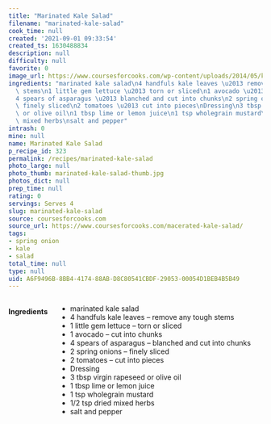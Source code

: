 ```yaml
---
title: "Marinated Kale Salad"
filename: "marinated-kale-salad"
cook_time: null
created: '2021-09-01 09:33:54'
created_ts: 1630488834
description: null
difficulty: null
favorite: 0
image_url: https://www.coursesforcooks.com/wp-content/uploads/2014/05/kale-salad.jpg
ingredients: "marinated kale salad\n4 handfuls kale leaves \u2013 remove any tough\
  \ stems\n1 little gem lettuce \u2013 torn or sliced\n1 avocado \u2013 cut into chunks\n\
  4 spears of asparagus \u2013 blanched and cut into chunks\n2 spring onions \u2013\
  \ finely sliced\n2 tomatoes \u2013 cut into pieces\nDressing\n3 tbsp virgin rapeseed\
  \ or olive oil\n1 tbsp lime or lemon juice\n1 tsp wholegrain mustard\n1/2 tsp dried\
  \ mixed herbs\nsalt and pepper"
intrash: 0
mine: null
name: Marinated Kale Salad
p_recipe_id: 323
permalink: /recipes/marinated-kale-salad
photo_large: null
photo_thumb: marinated-kale-salad-thumb.jpg
photos_dict: null
prep_time: null
rating: 0
servings: Serves 4
slug: marinated-kale-salad
source: coursesforcooks.com
source_url: https://www.coursesforcooks.com/macerated-kale-salad/
tags:
- spring onion
- kale
- salad
total_time: null
type: null
uid: A6F9496B-8BB4-4174-88AB-D8C80541CBDF-29053-00054D1BEB4B5B49
---
```

<div class="columns large-7 small-12" id="writeup">	</div><!-- #writeup -->
</div><!-- #row-one -->
<div class="row" id="row-two">	<div class="columns large-4 small-12" id="ingredients"><h4>Ingredients</h4><div class="box box-ingredients content"><ul>
<li>marinated kale salad</li>
<li>4 handfuls kale leaves – remove any tough stems</li>
<li>1 little gem lettuce – torn or sliced</li>
<li>1 avocado – cut into chunks</li>
<li>4 spears of asparagus – blanched and cut into chunks</li>
<li>2 spring onions – finely sliced</li>
<li>2 tomatoes – cut into pieces</li>
<li>Dressing</li>
<li>3 tbsp virgin rapeseed or olive oil</li>
<li>1 tbsp lime or lemon juice</li>
<li>1 tsp wholegrain mustard</li>
<li>1/2 tsp dried mixed herbs</li>
<li>salt and pepper</li>
</ul>
</div>	</div>	<div class="columns large-6 small-12" id="directions">	</div>